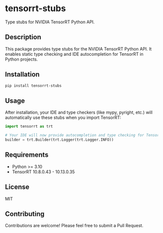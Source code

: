 # tensorrt-stubs

Type stubs for NVIDIA TensorRT Python API.

## Description

This package provides type stubs for the NVIDIA TensorRT Python API. It enables static type checking and IDE autocompletion for TensorRT in Python projects.

## Installation

```bash
pip install tensorrt-stubs
```

## Usage

After installation, your IDE and type checkers (like mypy, pyright, etc.) will automatically use these stubs when you import TensorRT:

```python
import tensorrt as trt

# Your IDE will now provide autocompletion and type checking for TensorRT
builder = trt.Builder(trt.Logger(trt.Logger.INFO))
```

## Requirements

- Python >= 3.10
- TensorRT 10.8.0.43 - 10.13.0.35

## License

MIT

## Contributing

Contributions are welcome! Please feel free to submit a Pull Request.